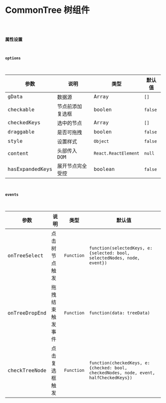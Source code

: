 # CommonTree 树组件

<code src="../examples/CommonTree.tsx" />

### 属性设置

#### options

| 参数            | 说明              | 类型                 | 默认值  |
| --------------- | ----------------- | -------------------- | ------- |
| gData           | 数据源            | Array                | `[]`    |
| checkable       | 节点前添加 复选框 | boolen               | `false` |
| checkedKeys     | 选中的节点        | Array                | `[]`    |
| draggable       | 是否可拖拽        | boolen               | `false` |
| style           | 设置样式          | `Object`             | `false` |
| content         | 头部传入 DOM      | `React.ReactElement` | `null`  |
| hasExpandedKeys | 展开节点完全受控  | boolean              | `false` |

#### events

| 参数          | 说明             | 类型       | 默认值                                                                                 |
| ------------- | ---------------- | ---------- | -------------------------------------------------------------------------------------- |
| onTreeSelect  | 点击树节点触发   | `Function` | `function(selectedKeys, e:{selected: bool, selectedNodes, node, event})`               |
| onTreeDropEnd | 拖拽结束触发事件 | `Function` | `function(data: treeData)`                                                             |
| checkTreeNode | 点击复选框触发   | `Function` | `function(checkedKeys, e:{checked: bool, checkedNodes, node, event, halfCheckedKeys})` |
